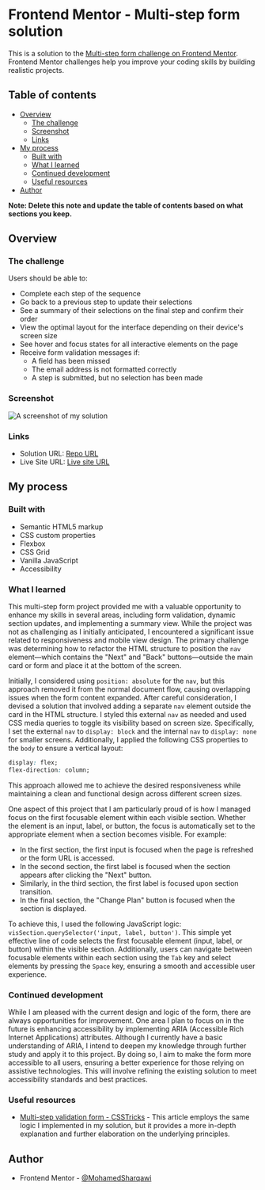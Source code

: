 # Frontend Mentor - Multi-step form solution

This is a solution to the [Multi-step form challenge on Frontend Mentor](https://www.frontendmentor.io/challenges/multistep-form-YVAnSdqQBJ). Frontend Mentor challenges help you improve your coding skills by building realistic projects. 

## Table of contents

- [Overview](#overview)
  - [The challenge](#the-challenge)
  - [Screenshot](#screenshot)
  - [Links](#links)
- [My process](#my-process)
  - [Built with](#built-with)
  - [What I learned](#what-i-learned)
  - [Continued development](#continued-development)
  - [Useful resources](#useful-resources)
- [Author](#author)

**Note: Delete this note and update the table of contents based on what sections you keep.**

## Overview

### The challenge

Users should be able to:

- Complete each step of the sequence
- Go back to a previous step to update their selections
- See a summary of their selections on the final step and confirm their order
- View the optimal layout for the interface depending on their device's screen size
- See hover and focus states for all interactive elements on the page
- Receive form validation messages if:
  - A field has been missed
  - The email address is not formatted correctly
  - A step is submitted, but no selection has been made

### Screenshot

![A screenshot of my solution](./design/screenshot.png)

### Links

- Solution URL: [Repo URL](https://github.com/MohamedSharqawi/multi_step_form)
- Live Site URL: [Live site URL](https://mohamedsharqawi.github.io/multi_step_form/)

## My process

### Built with

- Semantic HTML5 markup
- CSS custom properties
- Flexbox
- CSS Grid
- Vanilla JavaScript
- Accessibility

### What I learned

This multi-step form project provided me with a valuable opportunity to enhance my skills in several areas, including form validation, dynamic section updates, and implementing a summary view. While the project was not as challenging as I initially anticipated, I encountered a significant issue related to responsiveness and mobile view design. The primary challenge was determining how to refactor the HTML structure to position the `nav` element—which contains the "Next" and "Back" buttons—outside the main card or form and place it at the bottom of the screen.

Initially, I considered using `position: absolute` for the `nav`, but this approach removed it from the normal document flow, causing overlapping issues when the form content expanded. After careful consideration, I devised a solution that involved adding a separate `nav` element outside the card in the HTML structure. I styled this external `nav` as needed and used CSS media queries to toggle its visibility based on screen size. Specifically, I set the external `nav` to `display: block` and the internal `nav` to `display: none` for smaller screens. Additionally, I applied the following CSS properties to the `body` to ensure a vertical layout:

```css
display: flex;
flex-direction: column;
```

This approach allowed me to achieve the desired responsiveness while maintaining a clean and functional design across different screen sizes.

One aspect of this project that I am particularly proud of is how I managed focus on the first focusable element within each visible section. Whether the element is an input, label, or button, the focus is automatically set to the appropriate element when a section becomes visible. For example:

- In the first section, the first input is focused when the page is refreshed or the form URL is accessed.
- In the second section, the first label is focused when the section appears after clicking the "Next" button.
- Similarly, in the third section, the first label is focused upon section transition.
- In the final section, the "Change Plan" button is focused when the section is displayed.

To achieve this, I used the following JavaScript logic: `visSection.querySelector('input, label, button')`. This simple yet effective line of code selects the first focusable element (input, label, or button) within the visible section. Additionally, users can navigate between focusable elements within each section using the `Tab` key and select elements by pressing the `Space` key, ensuring a smooth and accessible user experience.

### Continued development

While I am pleased with the current design and logic of the form, there are always opportunities for improvement. One area I plan to focus on in the future is enhancing accessibility by implementing ARIA (Accessible Rich Internet Applications) attributes. Although I currently have a basic understanding of ARIA, I intend to deepen my knowledge through further study and apply it to this project. By doing so, I aim to make the form more accessible to all users, ensuring a better experience for those relying on assistive technologies. This will involve refining the existing solution to meet accessibility standards and best practices.


### Useful resources

- [Multi-step validation form - CSSTricks](https://css-tricks.com/how-to-create-multi-step-forms-with-vanilla-javascript-and-css/#top-of-site) - This article employs the same logic I implemented in my solution, but it provides a more in-depth explanation and further elaboration on the underlying principles.


## Author

- Frontend Mentor - [@MohamedSharqawi](https://www.frontendmentor.io/profile/MohamedSharqawi)
